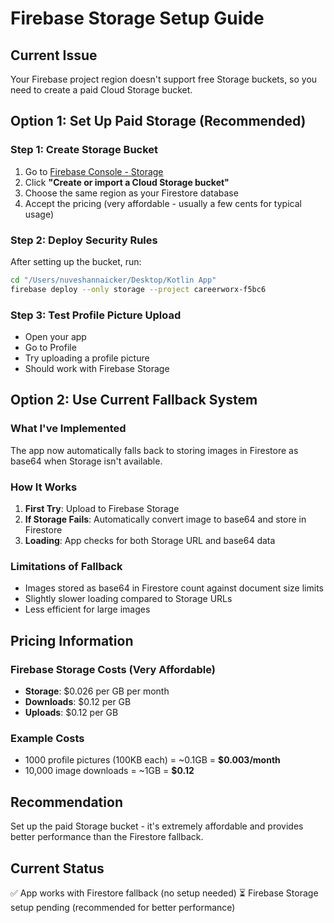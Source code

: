# Firebase Storage Setup Guide

## Current Issue
Your Firebase project region doesn't support free Storage buckets, so you need to create a paid Cloud Storage bucket.

## Option 1: Set Up Paid Storage (Recommended)

### Step 1: Create Storage Bucket
1. Go to [Firebase Console - Storage](https://console.firebase.google.com/project/careerworx-f5bc6/storage)
2. Click **"Create or import a Cloud Storage bucket"**
3. Choose the same region as your Firestore database
4. Accept the pricing (very affordable - usually a few cents for typical usage)

### Step 2: Deploy Security Rules
After setting up the bucket, run:
```bash
cd "/Users/nuveshannaicker/Desktop/Kotlin App"
firebase deploy --only storage --project careerworx-f5bc6
```

### Step 3: Test Profile Picture Upload
- Open your app
- Go to Profile
- Try uploading a profile picture
- Should work with Firebase Storage

## Option 2: Use Current Fallback System

### What I've Implemented
The app now automatically falls back to storing images in Firestore as base64 when Storage isn't available.

### How It Works
1. **First Try**: Upload to Firebase Storage
2. **If Storage Fails**: Automatically convert image to base64 and store in Firestore
3. **Loading**: App checks for both Storage URL and base64 data

### Limitations of Fallback
- Images stored as base64 in Firestore count against document size limits
- Slightly slower loading compared to Storage URLs
- Less efficient for large images

## Pricing Information

### Firebase Storage Costs (Very Affordable)
- **Storage**: $0.026 per GB per month
- **Downloads**: $0.12 per GB
- **Uploads**: $0.12 per GB

### Example Costs
- 1000 profile pictures (100KB each) = ~0.1GB = **$0.003/month**
- 10,000 image downloads = ~1GB = **$0.12**

## Recommendation
Set up the paid Storage bucket - it's extremely affordable and provides better performance than the Firestore fallback.

## Current Status
✅ App works with Firestore fallback (no setup needed)
⏳ Firebase Storage setup pending (recommended for better performance)
